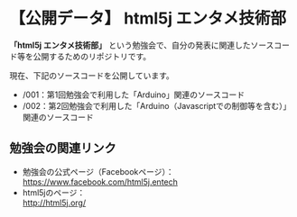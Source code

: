 【公開データ】 html5j エンタメ技術部
======================
__「html5j エンタメ技術部」__ という勉強会で、自分の発表に関連したソースコード等を公開するためのリポジトリです。

現在、下記のソースコードを公開しています。
* /001：第1回勉強会で利用した「Arduino」関連のソースコード
* /002：第2回勉強会で利用した「Arduino（Javascriptでの制御等を含む）」関連のソースコード

勉強会の関連リンク
----------------
* 勉強会の公式ページ（Facebookページ）：  
https://www.facebook.com/html5j.entech
* html5jのページ：  
http://html5j.org/
